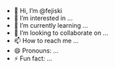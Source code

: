 - 👋 Hi, I’m @fejiski
- 👀 I’m interested in ...
- 🌱 I’m currently learning ...
- 💞️ I’m looking to collaborate on ...
- 📫 How to reach me ...
- 😄 Pronouns: ...
- ⚡ Fun fact: ...

<!---
fejiski/fejiski is a ✨ special ✨ repository because its `README.md` (this file) appears on your GitHub profile.
You can click the Preview link to take a look at your changes.
--->
